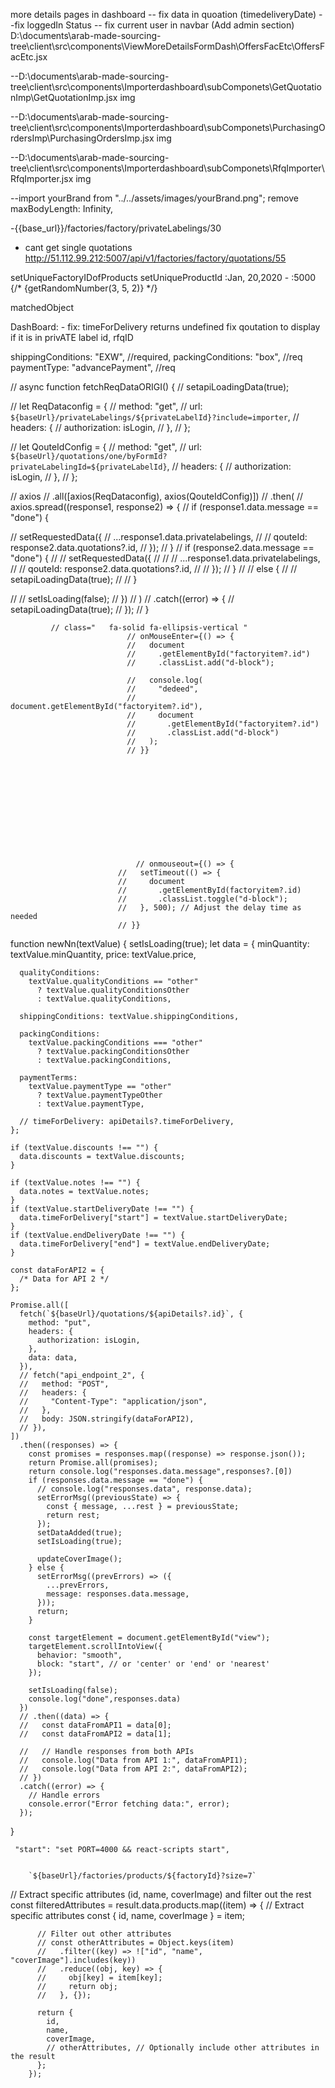 
more details pages in dashboard
-- fix data in quoation (timedeliveryDate)
--fix loggedIn Status 
-- fix current user in navbar (Add admin section)
D:\documents\arab-made-sourcing-tree\client\src\components\ViewMoreDetailsFormDash\OffersFacEtc\OffersFacEtc.jsx

--D:\documents\arab-made-sourcing-tree\client\src\components\Importerdashboard\subComponets\GetQuotationImp\GetQuotationImp.jsx
img


--D:\documents\arab-made-sourcing-tree\client\src\components\Importerdashboard\subComponets\PurchasingOrdersImp\PurchasingOrdersImp.jsx
 img


 --D:\documents\arab-made-sourcing-tree\client\src\components\Importerdashboard\subComponets\RfqImporter\RfqImporter.jsx
 img



 --import yourBrand from "../../assets/images/yourBrand.png";
remove
maxBodyLength: Infinity,




<!-- akram -->
-{{base_url}}/factories/factory/privateLabelings/30

- cant get single quotations
http://51.112.99.212:5007/api/v1/factories/factory/quotations/55




<!-- import StarRating from "js/stars"; -->
setUniqueFactoryIDofProducts
setUniqueProductId
:Jan, 20,2020 -
:5000
{/* {getRandomNumber(3, 5, 2)} */}


matchedObject

DashBoard: -
fix: timeForDelivery  returns undefined
fix qoutation to display if it is in privATE label id, rfqID




shippingConditions: "EXW", //required,
    packingConditions: "box", //req
    paymentType: "advancePayment", //req


    
<!-- -------------------------------------------------------------- -->
  // async function fetchReqDataORIGI() {
  //   setapiLoadingData(true);

  //   let ReqDataconfig = {
  //     method: "get",
  //     url: `${baseUrl}/privateLabelings/${privateLabelId}?include=importer`,
  //     headers: {
  //       authorization: isLogin,
  //     },
  //   };

  //   let QouteIdConfig = {
  //     method: "get",
  //     url: `${baseUrl}/quotations/one/byFormId?privateLabelingId=${privateLabelId}`,
  //     headers: {
  //       authorization: isLogin,
  //     },
  //   };

  //   axios
  //     .all([axios(ReqDataconfig), axios(QouteIdConfig)])
  //     .then(
  //       axios.spread((response1, response2) => {
  //         if (response1.data.message == "done") {

  //           setRequestedData({
  //             ...response1.data.privatelabelings,
  //             // qouteId: response2.data.quotations?.id,
  //           });
  //         }
  //         if (response2.data.message == "done") {
  //           // setRequestedData({
  //           //   // ...response1.data.privatelabelings,
  //           //   qouteId: response2.data.quotations?.id,
  //           // });
  //         }
  //         // else {
  //         //   setapiLoadingData(true);
  //         // }

  //         // setIsLoading(false);
  //       })
  //     )
  //     .catch((error) => {
  //       setapiLoadingData(true);
  //     });
  // }





<!-- ---------------------------------------------------------- -->



             // class="   fa-solid fa-ellipsis-vertical "
                              // onMouseEnter={() => {
                              //   document
                              //     .getElementById("factoryitem?.id")
                              //     .classList.add("d-block");

                              //   console.log(
                              //     "dedeed",
                              //     document.getElementById("factoryitem?.id"),
                              //     document
                              //       .getElementById("factoryitem?.id")
                              //       .classList.add("d-block")
                              //   );
                              // }}












                                // onmouseout={() => {
                            //   setTimeout(() => {
                            //     document
                            //       .getElementById(factoryitem?.id)
                            //       .classList.toggle("d-block");
                            //   }, 500); // Adjust the delay time as needed
                            // }}


















 function newNn(textValue) {
    setIsLoading(true);
    let data = {
      minQuantity: textValue.minQuantity,
      price: textValue.price,

      qualityConditions:
        textValue.qualityConditions == "other"
          ? textValue.qualityConditionsOther
          : textValue.qualityConditions,

      shippingConditions: textValue.shippingConditions,

      packingConditions:
        textValue.packingConditions === "other"
          ? textValue.packingConditionsOther
          : textValue.packingConditions,

      paymentTerms:
        textValue.paymentType == "other"
          ? textValue.paymentTypeOther
          : textValue.paymentType,

      // timeForDelivery: apiDetails?.timeForDelivery,
    };

    if (textValue.discounts !== "") {
      data.discounts = textValue.discounts;
    }

    if (textValue.notes !== "") {
      data.notes = textValue.notes;
    }
    if (textValue.startDeliveryDate !== "") {
      data.timeForDelivery["start"] = textValue.startDeliveryDate;
    }
    if (textValue.endDeliveryDate !== "") {
      data.timeForDelivery["end"] = textValue.endDeliveryDate;
    }

    const dataForAPI2 = {
      /* Data for API 2 */
    };

    Promise.all([
      fetch(`${baseUrl}/quotations/${apiDetails?.id}`, {
        method: "put",
        headers: {
          authorization: isLogin,
        },
        data: data,
      }),
      // fetch("api_endpoint_2", {
      //   method: "POST",
      //   headers: {
      //     "Content-Type": "application/json",
      //   },
      //   body: JSON.stringify(dataForAPI2),
      // }),
    ])
      .then((responses) => {
        const promises = responses.map((response) => response.json());
        return Promise.all(promises);
        return console.log("responses.data.message",responses?.[0])
        if (responses.data.message == "done") {
          // console.log("responses.data", response.data);
          setErrorMsg((previousState) => {
            const { message, ...rest } = previousState;
            return rest;
          });
          setDataAdded(true);
          setIsLoading(true);

          updateCoverImage();
        } else {
          setErrorMsg((prevErrors) => ({
            ...prevErrors,
            message: responses.data.message,
          }));
          return;
        }

        const targetElement = document.getElementById("view");
        targetElement.scrollIntoView({
          behavior: "smooth",
          block: "start", // or 'center' or 'end' or 'nearest'
        });

        setIsLoading(false);
        console.log("done",responses.data)
      })
      // .then((data) => {
      //   const dataFromAPI1 = data[0];
      //   const dataFromAPI2 = data[1];

      //   // Handle responses from both APIs
      //   console.log("Data from API 1:", dataFromAPI1);
      //   console.log("Data from API 2:", dataFromAPI2);
      // })
      .catch((error) => {
        // Handle errors
        console.error("Error fetching data:", error);
      });
  }


















     "start": "set PORT=4000 && react-scripts start",


        `${baseUrl}/factories/products/${factoryId}?size=7`






  // Extract specific attributes (id, name, coverImage) and filter out the rest
        const filteredAttributes = result.data.products.map((item) => {
          // Extract specific attributes
          const { id, name, coverImage } = item;

          // Filter out other attributes
          // const otherAttributes = Object.keys(item)
          //   .filter((key) => !["id", "name", "coverImage"].includes(key))
          //   .reduce((obj, key) => {
          //     obj[key] = item[key];
          //     return obj;
          //   }, {});

          return {
            id,
            name,
            coverImage,
            // otherAttributes, // Optionally include other attributes in the result
          };
        });